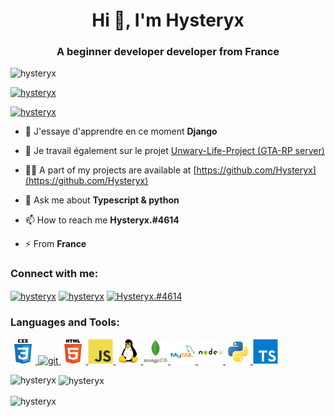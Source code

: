 <h1 align="center">Hi 👋, I'm Hysteryx</h1>
<h3 align="center">A beginner developer developer from France</h3>

<p align="left"> <img src="https://komarev.com/ghpvc/?username=hysteryx&label=Profile%20views&color=0e75b6&style=flat" alt="hysteryx" /> </p>

<p align="left"> <a href="https://github.com/ryo-ma/github-profile-trophy"><img src="https://github-profile-trophy.vercel.app/?username=hysteryx" alt="hysteryx" /></a> </p>

<p align="left"> <a href="https://twitter.com/" target="blank"><img src="https://img.shields.io/twitter/follow/hysteryx?logo=twitter&style=for-the-badge" alt="hysteryx" /></a> </p>

- 🌱 J'essaye d'apprendre en ce moment **Django**

- 👯 Je travail également sur le projet [Unwary-Life-Project (GTA-RP server)](https://github.com/Unwary-Life-Project)

- 👨‍💻 A part of my projects are available at [https://github.com/Hysteryx](https://github.com/Hysteryx)

- 💬 Ask me about **Typescript & python**

- 📫 How to reach me **Hysteryx.#4614**

- ⚡ From **France**

<h3 align="left">Connect with me:</h3>
<p align="left">
<a href="https://dev.to/hysteryx" target="blank"><img align="center" src="https://raw.githubusercontent.com/rahuldkjain/github-profile-readme-generator/master/src/images/icons/Social/devto.svg" alt="hysteryx" height="30" width="40" /></a>
<a href="https://twitter.com/hysteryx" target="blank"><img align="center" src="https://raw.githubusercontent.com/rahuldkjain/github-profile-readme-generator/master/src/images/icons/Social/twitter.svg" alt="hysteryx" height="30" width="40" /></a>
<a href="https://discord.gg/Hysteryx.#4614" target="blank"><img align="center" src="https://raw.githubusercontent.com/rahuldkjain/github-profile-readme-generator/master/src/images/icons/Social/discord.svg" alt="Hysteryx.#4614" height="30" width="40" /></a>
</p>

<h3 align="left">Languages and Tools:</h3>
<p align="left"> <a href="https://www.w3schools.com/css/" target="_blank" rel="noreferrer"> <img src="https://raw.githubusercontent.com/devicons/devicon/master/icons/css3/css3-original-wordmark.svg" alt="css3" width="40" height="40"/> </a> <a href="https://git-scm.com/" target="_blank" rel="noreferrer"> <img src="https://www.vectorlogo.zone/logos/git-scm/git-scm-icon.svg" alt="git" width="40" height="40"/> </a> <a href="https://www.w3.org/html/" target="_blank" rel="noreferrer"> <img src="https://raw.githubusercontent.com/devicons/devicon/master/icons/html5/html5-original-wordmark.svg" alt="html5" width="40" height="40"/> </a> <a href="https://developer.mozilla.org/en-US/docs/Web/JavaScript" target="_blank" rel="noreferrer"> <img src="https://raw.githubusercontent.com/devicons/devicon/master/icons/javascript/javascript-original.svg" alt="javascript" width="40" height="40"/> </a> <a href="https://www.linux.org/" target="_blank" rel="noreferrer"> <img src="https://raw.githubusercontent.com/devicons/devicon/master/icons/linux/linux-original.svg" alt="linux" width="40" height="40"/> </a> <a href="https://www.mongodb.com/" target="_blank" rel="noreferrer"> <img src="https://raw.githubusercontent.com/devicons/devicon/master/icons/mongodb/mongodb-original-wordmark.svg" alt="mongodb" width="40" height="40"/> </a> <a href="https://www.mysql.com/" target="_blank" rel="noreferrer"> <img src="https://raw.githubusercontent.com/devicons/devicon/master/icons/mysql/mysql-original-wordmark.svg" alt="mysql" width="40" height="40"/> </a> <a href="https://nodejs.org" target="_blank" rel="noreferrer"> <img src="https://raw.githubusercontent.com/devicons/devicon/master/icons/nodejs/nodejs-original-wordmark.svg" alt="nodejs" width="40" height="40"/> </a> <a href="https://www.python.org" target="_blank" rel="noreferrer"> <img src="https://raw.githubusercontent.com/devicons/devicon/master/icons/python/python-original.svg" alt="python" width="40" height="40"/> </a> <a href="https://www.typescriptlang.org/" target="_blank" rel="noreferrer"> <img src="https://raw.githubusercontent.com/devicons/devicon/master/icons/typescript/typescript-original.svg" alt="typescript" width="40" height="40"/> </a> </p>

<p><img align="left" src="https://github-readme-stats.vercel.app/api/top-langs?username=hysteryx&show_icons=true&locale=en&layout=compact" alt="hysteryx" /></p>

<p>&nbsp;<img align="center" src="https://github-readme-stats.vercel.app/api?username=hysteryx&show_icons=true&locale=en" alt="hysteryx" /></p>

<p><img align="center" src="https://github-readme-streak-stats.herokuapp.com/?user=hysteryx&" alt="hysteryx" /></p>
